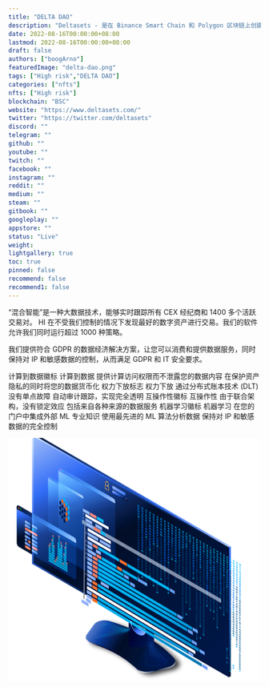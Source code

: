 ```yaml
---
title: "DELTA DAO"
description: "Deltasets - 是在 Binance Smart Chain 和 Polygon 区块链上创建的 (DAO) DELTA DAO，用于管理加密资产。"
date: 2022-08-16T00:00:00+08:00
lastmod: 2022-08-16T00:00:00+08:00
draft: false
authors: ["boogArno"]
featuredImage: "delta-dao.png"
tags: ["High risk","DELTA DAO"]
categories: ["nfts"]
nfts: ["High risk"]
blockchain: "BSC"
website: "https://www.deltasets.com/"
twitter: "https://twitter.com/deltasets"
discord: ""
telegram: ""
github: ""
youtube: ""
twitch: ""
facebook: ""
instagram: ""
reddit: ""
medium: ""
steam: ""
gitbook: ""
googleplay: ""
appstore: ""
status: "Live"
weight: 
lightgallery: true
toc: true
pinned: false
recommend: false
recommend1: false
---
```

“混合智能”是一种大数据技术，能够实时跟踪所有 CEX 经纪商和 1400 多个活跃交易对。 HI 在不受我们控制的情况下发现最好的数字资产进行交易。我们的软件允许我们同时运行超过 1000 种策略。

我们提供符合 GDPR 的数据经济解决方案，让您可以消费和提供数据服务，同时保持对 IP 和敏感数据的控制，从而满足 GDPR 和 IT 安全要求。

计算到数据徽标
计算到数据
提供计算访问权限而不泄露您的数据内容
在保护资产隐私的同时将您的数据货币化
权力下放标志
权力下放
通过分布式账本技术 (DLT) 没有单点故障
自动审计跟踪，实现完全透明
互操作性徽标
互操作性
由于联合架构，没有锁定效应
包括来自各种来源的数据服务
机器学习徽标
机器学习
在您的门户中集成外部 ML 专业知识
使用最先进的 ML 算法分析数据
保持对 IP 和敏感数据的完全控制

![cef34450cf45d9e41e6c56bd98c1039a](cef34450cf45d9e41e6c56bd98c1039a.png)
